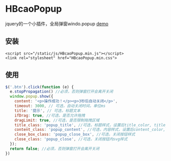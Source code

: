 # HBcaoPopup

jquery的一个小插件，全局弹窗windo.popup
[demo](https://demo.hbcao.top/HBcaoPopup/example.html)

## 安装

```
<script src="/static/js/HBcaoPopup.min.js"></script>
<link rel="stylesheet" href="HBcaoPopup.min.css">
```

## 使用

```javascript
$('.btn').click(function (e) {
  e.stopPropagation() //必须，否则弹窗打开会离开关闭
  window.popup.show({
    content: '<p>操作成功！</p><p>3秒后自动关闭</p>',
    timeout: 3000, // 可选，自动关闭时间，单位ms
    title: '提示', // 可选，标题文本
    ifDrag: true, //可选，是否允许拖拽
    dragLimit: true, //可选，是否限制拖拽区域
    title_class: 'popup_title', //可选，标题样式，设置后title_color, title_bgcolor无效
    content_class: 'popup_content', //可选，内容样式，设置后content_color, content_bgcolor无效
    close_box_class: 'popup_close_box', //可选，关闭按钮样式
    close_class: 'popup_close', //可选，关闭按钮内svg样式
  });
  return false; //必须，否则弹窗打开会离开关闭
})
```


